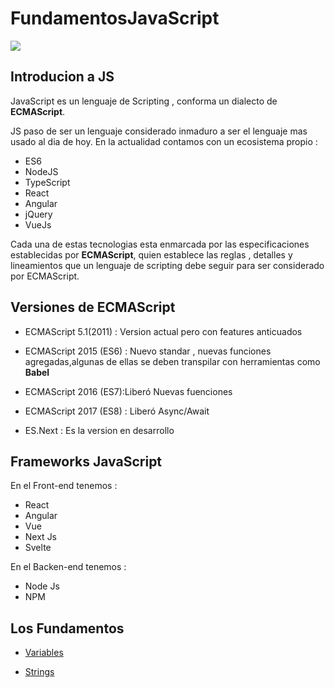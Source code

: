 # FundamentosJavaScript

<img src="https://www.clearboxseo.com/wp-content/uploads/2019/05/javascriptwpseo.png">


<!-- - <a href="https://github.com/mrneurus/fundamentosJs/blob/master/variables/variables.md">Variables</a> -->

## Introducion a JS

JavaScript es un lenguaje de Scripting , conforma un dialecto de  **ECMAScript**.

JS paso de ser un  lenguaje  considerado inmaduro a ser el lenguaje mas usado al dia de hoy. En la actualidad contamos con un ecosistema propio :
    
- ES6
- NodeJS
- TypeScript
- React
- Angular
- jQuery
- VueJs

Cada una de estas tecnologias esta enmarcada por las especificaciones establecidas por **ECMAScript**, quien establece las reglas , detalles y lineamientos que un lenguaje de scripting debe seguir para ser considerado por ECMAScript.

## Versiones de ECMAScript

- ECMAScript 5.1(2011) : Version actual pero con features anticuados

- ECMAScript 2015 (ES6) : Nuevo standar , nuevas funciones agregadas,algunas de ellas se deben transpilar con herramientas como **Babel**

- ECMAScript 2016 (ES7):Liberó Nuevas fuenciones

- ECMAScript 2017 (ES8) : Liberó Async/Await

- ES.Next : Es la version en desarrollo

## Frameworks JavaScript

En el Front-end  tenemos : 
- React
- Angular
- Vue
- Next Js
- Svelte


En el Backen-end  tenemos :

- Node Js
- NPM

## Los Fundamentos

- <a href="https://github.com/mrneurus/fundamentosJs/blob/master/variables/variables.md">Variables</a>

- <a href="https://github.com/mrneurus/fundamentosJs/blob/master/strings/strings.md">Strings</a>

